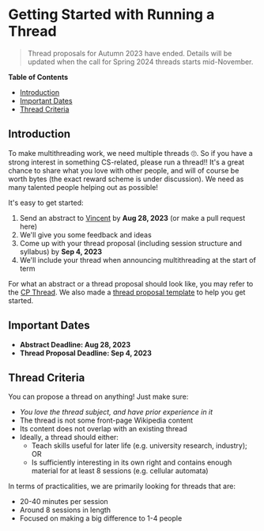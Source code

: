 # Getting Started with Running a Thread

> Thread proposals for Autumn 2023 have ended. Details will be updated when the call for Spring 2024 threads starts mid-November.

**Table of Contents**
* [Introduction](#introduction)
* [Important Dates](#important-dates)
* [Thread Criteria](#thread-criteria)

## Introduction

To make multithreading work, we need multiple threads 🙄. So if you have a strong interest in something CS-related, please run a thread!! It's a great chance to share what you love with other people, and will of course be worth bytes (the exact reward scheme is under discussion). We need as many talented people helping out as possible!

It's easy to get started:
1. Send an abstract to [Vincent](mailto:19songy@harrowschool.org.uk) by **Aug 28, 2023** (or make a pull request here)
2. We'll give you some feedback and ideas
3. Come up with your thread proposal (including session structure and syllabus) by **Sep 4, 2023**
4. We'll include your thread when announcing multithreading at the start of term

For what an abstract or a thread proposal should look like, you may refer to the [CP Thread](cp/README.md). We also made a [thread proposal template](thread-proposal-template) to help you get started.

## Important Dates

- **Abstract Deadline: Aug 28, 2023**
- **Thread Proposal Deadline: Sep 4, 2023**

## Thread Criteria

You can propose a thread on anything! Just make sure:

- *You love the thread subject, and have prior experience in it*
- The thread is not some front-page Wikipedia content
- Its content does not overlap with an existing thread
- Ideally, a thread should either:
    - Teach skills useful for later life (e.g. university research, industry); OR
    - Is sufficiently interesting in its own right and contains enough material for at least 8 sessions (e.g. cellular automata)

In terms of practicalities, we are primarily looking for threads that are:

- 20-40 minutes per session
- Around 8 sessions in length
- Focused on making a big difference to 1-4 people
